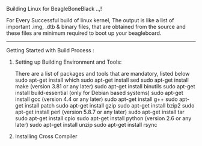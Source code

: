 Building Linux for BeagleBoneBlack ..,!


For Every Successful build of linux kernel, 
The  output  is  like  a  list  of  important  .img,  .dtb  &  binary  files, 
that  are  obtained  from  the  source  and  these  files  are  minimum  required  to  boot  up  your  beagleboard.
___________________________________________________________________________________________________

Getting Started with Build Process :
		
1. Setting up Building Environment and Tools:	

      There are a list of packages and tools that are mandatory, listed below 
        sudo apt-get install which
        sudo apt-get install sed
        sudo apt-get install make (version 3.81 or any later)
        sudo apt-get install binutils
        sudo apt-get install build-essential (only for Debian based systems)
        sudo apt-get install gcc (version 4.4 or any later)
        sudo apt-get install g++ 
        sudo apt-get install  patch
        sudo apt-get install gzip
        sudo apt-get install bzip2
        sudo apt-get install perl (version 5.8.7 or any later)
        sudo apt-get install tar
        sudo apt-get install cpio
        sudo apt-get install python (version 2.6 or any later)
        sudo apt-get install unzip
        sudo apt-get install rsync
      
     
2. Installing Cross Compiler 
